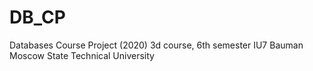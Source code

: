 # DB_CP
Databases Course Project (2020) 3d course, 6th semester IU7 Bauman Moscow State Technical University
